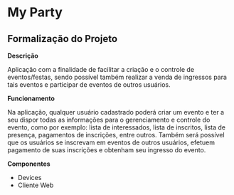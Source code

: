 # My Party

## Formalização do Projeto

**Descrição**

Aplicação com a finalidade de facilitar a criação e o controle de eventos/festas, sendo possível também realizar a venda de ingressos para tais eventos e participar de eventos de outros usuários. 

**Funcionamento**

Na aplicação, qualquer usuário cadastrado poderá criar um evento e ter a seu dispor todas as informações para o gerenciamento e controle do evento, como por exemplo: lista de interessados, lista de inscritos, lista de presença, pagamentos de inscrições, entre outros. Também será possível que os usuários se inscrevam em eventos de outros usuários, efetuem pagamento de suas inscrições e obtenham seu ingresso do evento.

**Componentes**

* Devices
* Cliente Web
